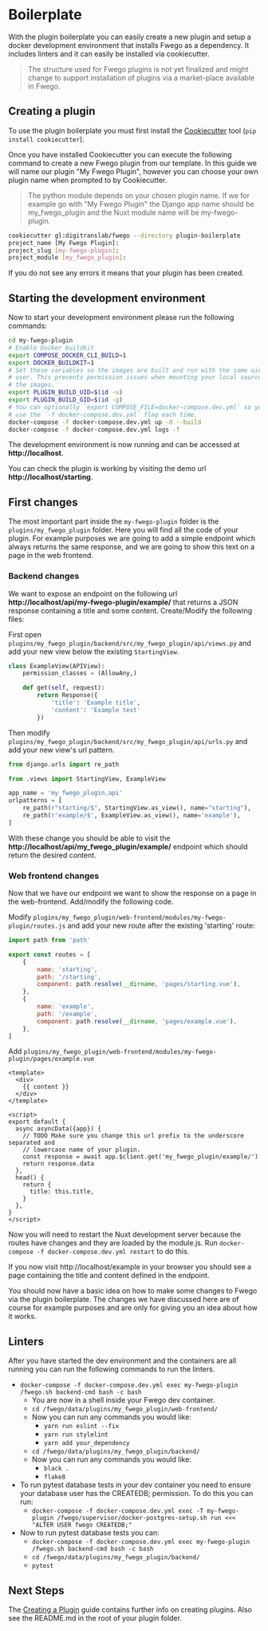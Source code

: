 # Boilerplate

With the plugin boilerplate you can easily create a new plugin and setup a docker
development environment that installs Fwego as a dependency. It includes linters and
it can easily be installed via cookiecutter.

> The structure used for Fwego plugins is not yet finalized and might change to
> support installation of plugins via a market-place available in Fwego.

## Creating a plugin

To use the plugin boilerplate you must first install
the [Cookiecutter](https://cookiecutter.readthedocs.io/en/stable/installation.html)
tool (`pip install cookiecutter`).

Once you have installed Cookiecutter you can execute the following command to create a
new Fwego plugin from our template. In this guide we will name our plugin "My Fwego
Plugin", however you can choose your own plugin name when prompted to by Cookiecutter.

> The python module depends on your chosen plugin name. If we for example go with
> "My Fwego Plugin" the Django app name should be my_fwego_plugin and the Nuxt module
> name will be my-fwego-plugin.

```bash
cookiecutter gl:digitranslab/fwego --directory plugin-boilerplate
project_name [My Fwego Plugin]: 
project_slug [my-fwego-plugin]: 
project_module [my_fwego_plugin]:
```

If you do not see any errors it means that your plugin has been created.

## Starting the development environment

Now to start your development environment please run the following commands:

```bash
cd my-fwego-plugin
# Enable Docker buildkit
export COMPOSE_DOCKER_CLI_BUILD=1
export DOCKER_BUILDKIT=1
# Set these variables so the images are built and run with the same uid/gid as your 
# user. This prevents permission issues when mounting your local source into
# the images.
export PLUGIN_BUILD_UID=$(id -u)
export PLUGIN_BUILD_GID=$(id -g)
# You can optionally `export COMPOSE_FILE=docker-compose.dev.yml` so you don't need to 
# use the `-f docker-compose.dev.yml` flag each time.
docker-compose -f docker-compose.dev.yml up -d --build
docker-compose -f docker-compose.dev.yml logs -f
```

The development environment is now running and can be accessed at **http://localhost**.

You can check the plugin is working by visiting the demo url **http://localhost/starting**.

## First changes

The most important part inside the `my-fwego-plugin` folder is the
`plugins/my_fwego_plugin` folder. Here you will find all the code of your plugin. For
example purposes we are going to add a simple endpoint which always returns the same
response, and we are going to show this text on a page in the web frontend.

### Backend changes

We want to expose an endpoint on the following url
**http://localhost/api/my-fwego-plugin/example/** that returns a JSON response
containing a title and some content. Create/Modify the following files:

First open `plugins/my_fwego_plugin/backend/src/my_fwego_plugin/api/views.py` and
add your new view below the existing `StartingView`.

```python
class ExampleView(APIView):
    permission_classes = (AllowAny,)

    def get(self, request):
        return Response({
            'title': 'Example title',
            'content': 'Example text'
        })
```

Then modify `plugins/my_fwego_plugin/backend/src/my_fwego_plugin/api/urls.py` and
add your new view's url pattern.

```python
from django.urls import re_path

from .views import StartingView, ExampleView

app_name = 'my_fwego_plugin.api'
urlpatterns = [
    re_path(r"starting/$", StartingView.as_view(), name="starting"),
    re_path(r'example/$', ExampleView.as_view(), name='example'),
]
```

With these change you should be able to visit
the **http://localhost/api/my_fwego_plugin/example/**
endpoint which should return the desired content.

### Web frontend changes

Now that we have our endpoint we want to show the response on a page in the
web-frontend. Add/modify the following code.

Modify `plugins/my_fwego_plugin/web-frontend/modules/my-fwego-plugin/routes.js` and
add your new route after the existing 'starting' route:

```javascript
import path from 'path'

export const routes = [
    {
        name: 'starting',
        path: '/starting',
        component: path.resolve(__dirname, 'pages/starting.vue'),
    },
    {
        name: 'example',
        path: '/example',
        component: path.resolve(__dirname, 'pages/example.vue'),
    },
]
```

Add `plugins/my_fwego_plugin/web-frontend/modules/my-fwego-plugin/pages/example.vue`

```vue
<template>
  <div>
    {{ content }}
  </div>
</template>

<script>
export default {
  async asyncData({app}) {
    // TODO Make sure you change this url prefix to the underscore separated and 
    // lowercase name of your plugin.
    const response = await app.$client.get('my_fwego_plugin/example/')
    return response.data
  },
  head() {
    return {
      title: this.title,
    }
  },
}
</script>
```

Now you will need to restart the Nuxt development server because the routes have changes
and they are loaded by the module.js.
Run `docker-compose -f docker-compose.dev.yml restart` to do this.

If you now visit http://localhost/example in your browser you should see a page
containing the title and content defined in the endpoint.

You should now have a basic idea on how to make some changes to Fwego via the plugin
boilerplate. The changes we have discussed here are of course for example purposes and
are only for giving you an idea about how it works.

## Linters

After you have started the dev environment and the containers are all running you can
run the following commands to run the linters.

* `docker-compose -f docker-compose.dev.yml exec my-fwego-plugin /fwego.sh backend-cmd bash -c bash`
    * You are now in a shell inside your Fwego dev container.
    * `cd /fwego/data/plugins/my_fwego_plugin/web-frontend/`
    * Now you can run any commands you would like:
        * `yarn run eslint --fix`
        * `yarn run stylelint`
        * `yarn add your_dependency`
    * `cd /fwego/data/plugins/my_fwego_plugin/backend/`
    * Now you can run any commands you would like:
        * `black .`
        * `flake8`
* To run pytest database tests in your dev container you need to ensure your database
  user has the CREATEDB; permission. To do this you can run:
  * `docker-compose -f docker-compose.dev.yml exec -T my-fwego-plugin /fwego/supervisor/docker-postgres-setup.sh run <<< "ALTER USER fwego CREATEDB;"`
* Now to run pytest database tests you can:
  * `docker-compose -f docker-compose.dev.yml exec my-fwego-plugin /fwego.sh backend-cmd bash -c bash`
  * `cd /fwego/data/plugins/my_fwego_plugin/backend/`
  * `pytest`

## Next Steps

The [Creating a Plugin](./creation.md) guide contains further info on creating plugins.
Also see the README.md in the root of your plugin folder.

